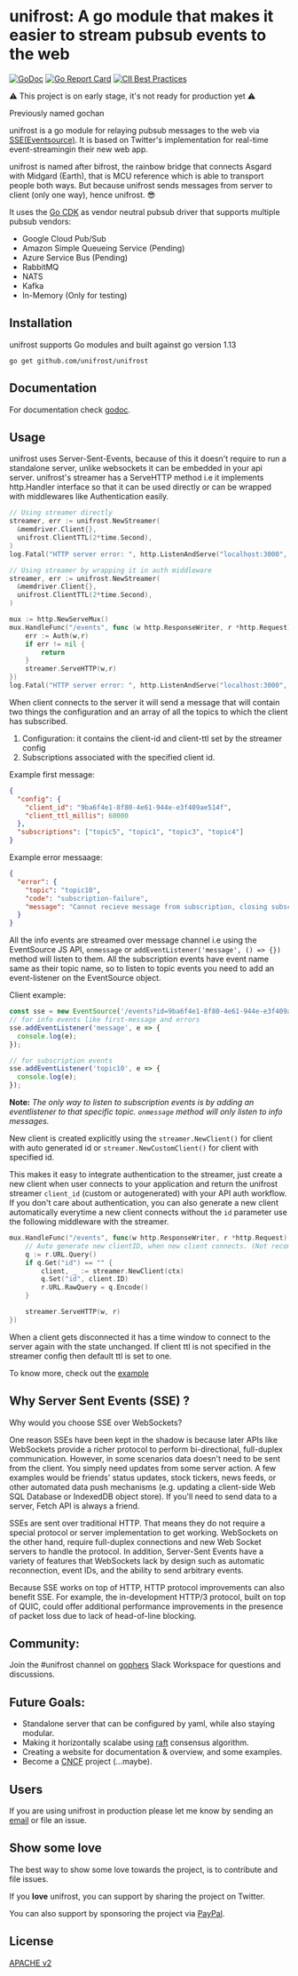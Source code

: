 # unifrost: A go module that makes it easier to stream pubsub events to the web

[![GoDoc](https://godoc.org/github.com/unifrost/unifrost?status.svg)](https://godoc.org/github.com/unifrost/unifrost)
[![Go Report Card](https://goreportcard.com/badge/github.com/unifrost/unifrost)](https://goreportcard.com/report/rajveermalviya/unifrost)
[![CII Best Practices](https://bestpractices.coreinfrastructure.org/projects/3298/badge)](https://bestpractices.coreinfrastructure.org/projects/3298)

⚠ This project is on early stage, it's not ready for production yet ⚠

Previously named gochan

unifrost is a go module for relaying pubsub messages to the web via [SSE(Eventsource)](https://en.wikipedia.org/wiki/Server-sent_events).
It is based on Twitter's implementation for real-time event-streamingin their
new web app.

unifrost is named after bifrost, the rainbow bridge that connects Asgard with
Midgard (Earth), that is MCU reference which is able to transport people both
ways. But because unifrost sends messages from server to client (only one way),
hence unifrost. 😎

It uses the [Go CDK](https://gocloud.dev) as vendor neutral pubsub driver that
supports multiple pubsub vendors:

- Google Cloud Pub/Sub
- Amazon Simple Queueing Service (Pending)
- Azure Service Bus (Pending)
- RabbitMQ
- NATS
- Kafka
- In-Memory (Only for testing)

## Installation

unifrost supports Go modules and built against go version 1.13

```shell
go get github.com/unifrost/unifrost
```

## Documentation

For documentation check [godoc](https://godoc.org/github.com/unifrost/unifrost).

## Usage

unifrost uses Server-Sent-Events, because of this it doesn't require to run a
standalone server, unlike websockets it can be embedded in your api server.
unifrost's streamer has a ServeHTTP method i.e it implements http.Handler interface
so that it can be used directly or can be wrapped with middlewares like
Authentication easily.

```go
// Using streamer directly
streamer, err := unifrost.NewStreamer(
  &memdriver.Client{},
  unifrost.ClientTTL(2*time.Second),
)
log.Fatal("HTTP server error: ", http.ListenAndServe("localhost:3000", streamer))
```

```go
// Using streamer by wrapping it in auth middleware
streamer, err := unifrost.NewStreamer(
  &memdriver.Client{},
  unifrost.ClientTTL(2*time.Second),
)

mux := http.NewServeMux()
mux.HandleFunc("/events", func (w http.ResponseWriter, r *http.Request) {
    err := Auth(w,r)
    if err != nil {
        return
    }
    streamer.ServeHTTP(w,r)
})
log.Fatal("HTTP server error: ", http.ListenAndServe("localhost:3000", mux))
```

When client connects to the server it will send a message that will contain
two things the configuration and an array of all the topics to which the client
has subscribed.

1. Configuration: it contains the client-id and client-ttl set by the
   streamer config
2. Subscriptions associated with the specified client id.

Example first message:

```json
{
  "config": {
    "client_id": "9ba6f4e1-8f80-4e61-944e-e3f409ae514f",
    "client_ttl_millis": 60000
  },
  "subscriptions": ["topic5", "topic1", "topic3", "topic4"]
}
```

Example error messaage:

```json
{
  "error": {
    "topic": "topic10",
    "code": "subscription-failure",
    "message": "Cannot recieve message from subscription, closing subscription"
  }
}
```

All the info events are streamed over message channel i.e using the EventSource JS API,
`onmessage` or `addEventListener('message', () => {})` method will listen to them.
All the subscription events have event name same as their topic name, so to listen to
topic events you need to add an event-listener on the EventSource object.

Client example:

```js
const sse = new EventSource('/events?id=9ba6f4e1-8f80-4e61-944e-e3f409ae514f');
// for info events like first-message and errors
sse.addEventListener('message', e => {
  console.log(e);
});

// for subscription events
sse.addEventListener('topic10', e => {
  console.log(e);
});
```

**Note:** _The only way to listen to subscription events is by adding an eventlistener to that specific topic. `onmessage` method will only listen to info messages._

New client is created explicitly using the `streamer.NewClient()` for
client with auto generated id or `streamer.NewCustomClient()` for client
with specified id.

This makes it easy to integrate authentication to the streamer, just create
a new client when user connects to your application and return the unifrost
streamer `client_id` (custom or autogenerated) with your API auth workflow.
If you don't care about authentication, you can also generate a new client
automatically everytime a new client connects without the `id` parameter
use the following middleware with the streamer.

```go
mux.HandleFunc("/events", func(w http.ResponseWriter, r *http.Request) {
    // Auto generate new clientID, when new client connects. (Not recommended)
    q := r.URL.Query()
    if q.Get("id") == "" {
        client, _ := streamer.NewClient(ctx)
        q.Set("id", client.ID)
        r.URL.RawQuery = q.Encode()
    }

    streamer.ServeHTTP(w, r)
})
```

When a client gets disconnected it has a time window to connect to the server
again with the state unchanged. If client ttl is not specified in the
streamer config then default ttl is set to one.

To know more, check out the [example](examples/nats_example)

## Why Server Sent Events (SSE) ?

Why would you choose SSE over WebSockets?

One reason SSEs have been kept in the shadow is because later APIs like
WebSockets provide a richer protocol to perform bi-directional, full-duplex
communication. However, in some scenarios data doesn't need to be sent from the
client. You simply need updates from some server action. A few examples would
be friends' status updates, stock tickers, news feeds, or other automated data
push mechanisms (e.g. updating a client-side Web SQL Database or IndexedDB
object store). If you'll need to send data to a server, Fetch API is always a
friend.

SSEs are sent over traditional HTTP. That means they do not require a special
protocol or server implementation to get working. WebSockets on the other hand,
require full-duplex connections and new Web Socket servers to handle the
protocol. In addition, Server-Sent Events have a variety of features that
WebSockets lack by design such as automatic reconnection, event IDs, and the
ability to send arbitrary events.

Because SSE works on top of HTTP, HTTP protocol improvements can also benefit SSE.
For example, the in-development HTTP/3 protocol, built on top of QUIC, could
offer additional performance improvements in the presence of packet loss due to
lack of head-of-line blocking.

## Community:

Join the #unifrost channel on [gophers](https://gophers.slack.com/messages/unifrost)
Slack Workspace for questions and discussions.

## Future Goals:

- Standalone server that can be configured by yaml, while also staying modular.
- Making it horizontally scalabe using [raft](https://raft.github.io/) consensus algorithm.
- Creating a website for documentation & overview, and some examples.
- Become a [CNCF](https://cncf.io) project (...maybe).

## Users

If you are using unifrost in production please let me know by sending an
[email](mailto:rajveer0malviya@gmail.com) or file an issue.

## Show some love

The best way to show some love towards the project, is to contribute and file
issues.

If you **love** unifrost, you can support by sharing the project on Twitter.

You can also support by sponsoring the project via [PayPal](https://paypal.me/rajveermalviya).

## License

[APACHE v2](LICENSE)
